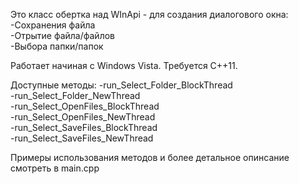 Это класс обертка над WInApi - для создания диалогового окна:  
-Сохранения файла  
-Отрытие файла/файлов  
-Выбора папки/папок  
  
Работает начиная с Windows Vista. Требуется C++11.  
  
Доступные методы:
-run_Select_Folder_BlockThread  
-run_Select_Folder_NewThread  
-run_Select_OpenFiles_BlockThread  
-run_Select_OpenFiles_NewThread  
-run_Select_SaveFiles_BlockThread  
-run_Select_SaveFiles_NewThread  
  
Примеры использования методов и более детальное опинсание смотреть в main.cpp
